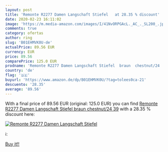```yaml
---
layout: post
title: 'Remonte R2277 Damen Langschaft Stiefel   at 28.35 % discount'
date: 2020-02-23 16:11:02
image: 'https://m.media-amazon.com/images/I/41NvORPGAcL._AC_._SL200_.jpg'
comments: true
category: ofertas
author: ring
slug: 'B01EHMVK0U-de'
actualPrice: 89.56 EUR
currency: EUR
price: 89.56
comparePrice: 125.0 EUR
prodname: 'Remonte R2277 Damen Langschaft Stiefel  braun  chestnut/24   39'
country: 'de'
flag: '🇩🇪'
buyurl: 'https://www.amazon.de/dp/B01EHMVK0U/?tag=tolees0ca-21'
descuento: '28.35'
average: '89.56'
---
```


With a final price of 89.56 EUR (original: 125.0 EUR) you can find [Remonte R2277 Damen Langschaft Stiefel  braun  chestnut/24   39](https://www.amazon.de/dp/B01EHMVK0U/?tag=tolees0ca-21) with a  28.35 % discount here:

[![Remonte R2277 Damen Langschaft Stiefel  ](https://m.media-amazon.com/images/I/41NvORPGAcL._AC_._SL200_.jpg)](https://www.amazon.de/dp/B01EHMVK0U/?tag=tolees0ca-21)

ℹ️:


[Buy it!!](https://www.amazon.de/dp/B01EHMVK0U/?tag=tolees0ca-21)
